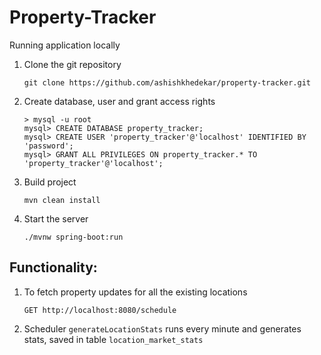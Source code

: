 # Property-Tracker

Running application locally

1. Clone the git repository 
   ```
   git clone https://github.com/ashishkhedekar/property-tracker.git
   ```
2. Create database, user and grant access rights
   ```
   > mysql -u root
   mysql> CREATE DATABASE property_tracker;
   mysql> CREATE USER 'property_tracker'@'localhost' IDENTIFIED BY 'password';
   mysql> GRANT ALL PRIVILEGES ON property_tracker.* TO 'property_tracker'@'localhost';
   ```
3. Build project 
   ```
   mvn clean install
   ```
4. Start the server
   ```
   ./mvnw spring-boot:run 
   ```
   
## Functionality:
1. To fetch property updates for all the existing locations
   ```
   GET http://localhost:8080/schedule
   ```

2. Scheduler `generateLocationStats` runs every minute and generates stats, saved in table `location_market_stats`
